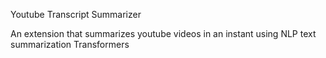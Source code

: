 Youtube Transcript Summarizer

An extension that summarizes youtube videos in an instant using NLP text summarization Transformers